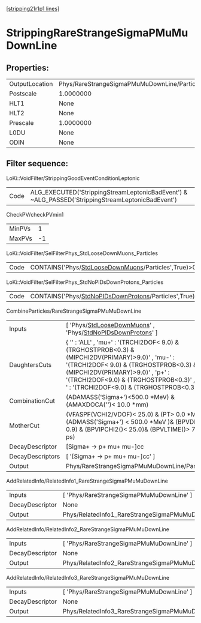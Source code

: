 [[stripping21r1p1 lines]](./stripping21r1p1-index)

# StrippingRareStrangeSigmaPMuMuDownLine

## Properties:

|                |                                              |
|----------------|----------------------------------------------|
| OutputLocation | Phys/RareStrangeSigmaPMuMuDownLine/Particles |
| Postscale      | 1.0000000                                    |
| HLT1           | None                                         |
| HLT2           | None                                         |
| Prescale       | 1.0000000                                    |
| L0DU           | None                                         |
| ODIN           | None                                         |

## Filter sequence:

LoKi::VoidFilter/StrippingGoodEventConditionLeptonic

|      |                                                                                                  |
|------|--------------------------------------------------------------------------------------------------|
| Code | ALG_EXECUTED('StrippingStreamLeptonicBadEvent') & ~ALG_PASSED('StrippingStreamLeptonicBadEvent') |

CheckPV/checkPVmin1

|        |     |
|--------|-----|
| MinPVs | 1   |
| MaxPVs | -1  |

LoKi::VoidFilter/SelFilterPhys_StdLooseDownMuons_Particles

|      |                                                                                                             |
|------|-------------------------------------------------------------------------------------------------------------|
| Code | CONTAINS('Phys/[StdLooseDownMuons](./stripping21r1p1-commonparticles-stdloosedownmuons)/Particles',True)\>0 |

LoKi::VoidFilter/SelFilterPhys_StdNoPIDsDownProtons_Particles

|      |                                                                                                                   |
|------|-------------------------------------------------------------------------------------------------------------------|
| Code | CONTAINS('Phys/[StdNoPIDsDownProtons](./stripping21r1p1-commonparticles-stdnopidsdownprotons)/Particles',True)\>0 |

CombineParticles/RareStrangeSigmaPMuMuDownLine

|                  |                                                                                                                                                                                                                                                                                 |
|------------------|---------------------------------------------------------------------------------------------------------------------------------------------------------------------------------------------------------------------------------------------------------------------------------|
| Inputs           | [ 'Phys/[StdLooseDownMuons](./stripping21r1p1-commonparticles-stdloosedownmuons)' , 'Phys/[StdNoPIDsDownProtons](./stripping21r1p1-commonparticles-stdnopidsdownprotons)' ]                                                                                                   |
| DaughtersCuts    | { '' : 'ALL' , 'mu+' : '(TRCHI2DOF\< 9.0) & (TRGHOSTPROB\<0.3) & (MIPCHI2DV(PRIMARY)\>9.0)' , 'mu-' : '(TRCHI2DOF\< 9.0) & (TRGHOSTPROB\<0.3) & (MIPCHI2DV(PRIMARY)\>9.0)' , 'p+' : '(TRCHI2DOF\<9.0) & (TRGHOSTPROB\<0.3)' , 'p~-' : '(TRCHI2DOF\<9.0) & (TRGHOSTPROB\<0.3)' } |
| CombinationCut   | (ADAMASS('Sigma+')\<500.0 \*MeV) & (AMAXDOCA('')\< 10.0 \*mm)                                                                                                                                                                                                                   |
| MotherCut        | (VFASPF(VCHI2/VDOF)\< 25.0) & (PT\> 0.0 \*MeV)& (ADMASS('Sigma+') \< 500.0 \*MeV )& (BPVDIRA \> 0.9) & (BPVIPCHI2()\< 25.0)& (BPVLTIME()\> 7.0 \* ps)                                                                                                                           |
| DecayDescriptor  | [Sigma+ -\> p+ mu+ mu-]cc                                                                                                                                                                                                                                                     |
| DecayDescriptors | [ '[Sigma+ -\> p+ mu+ mu-]cc' ]                                                                                                                                                                                                                                             |
| Output           | Phys/RareStrangeSigmaPMuMuDownLine/Particles                                                                                                                                                                                                                                    |

AddRelatedInfo/RelatedInfo1_RareStrangeSigmaPMuMuDownLine

|                 |                                                           |
|-----------------|-----------------------------------------------------------|
| Inputs          | [ 'Phys/RareStrangeSigmaPMuMuDownLine' ]                |
| DecayDescriptor | None                                                      |
| Output          | Phys/RelatedInfo1_RareStrangeSigmaPMuMuDownLine/Particles |

AddRelatedInfo/RelatedInfo2_RareStrangeSigmaPMuMuDownLine

|                 |                                                           |
|-----------------|-----------------------------------------------------------|
| Inputs          | [ 'Phys/RareStrangeSigmaPMuMuDownLine' ]                |
| DecayDescriptor | None                                                      |
| Output          | Phys/RelatedInfo2_RareStrangeSigmaPMuMuDownLine/Particles |

AddRelatedInfo/RelatedInfo3_RareStrangeSigmaPMuMuDownLine

|                 |                                                           |
|-----------------|-----------------------------------------------------------|
| Inputs          | [ 'Phys/RareStrangeSigmaPMuMuDownLine' ]                |
| DecayDescriptor | None                                                      |
| Output          | Phys/RelatedInfo3_RareStrangeSigmaPMuMuDownLine/Particles |
